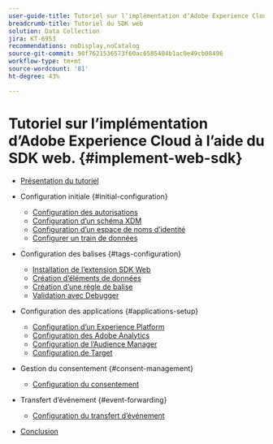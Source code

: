 ```yaml
---
user-guide-title: Tutoriel sur lʼimplémentation dʼAdobe Experience Cloud à lʼaide du SDK web
breadcrumb-title: Tutoriel du SDK web
solution: Data Collection
jira: KT-6953
recommendations: noDisplay,noCatalog
source-git-commit: 90f7621536573f60ac6585404b1ac0e49cb08496
workflow-type: tm+mt
source-wordcount: '81'
ht-degree: 43%

---
```



# Tutoriel sur lʼimplémentation dʼAdobe Experience Cloud à lʼaide du SDK web. {#implement-web-sdk}

+ [Présentation du tutoriel](overview.md)
+ Configuration initiale {#initial-configuration}
   + [Configuration des autorisations](configure-permissions.md)
   + [Configuration d’un schéma XDM](configure-schemas.md)
   + [Configuration d’un espace de noms d’identité](configure-identities.md)
   + [Configurer un train de données](configure-datastream.md)

+ Configuration des balises {#tags-configuration}
   + [Installation de l’extension SDK Web](install-web-sdk.md)
   + [Création d’éléments de données](create-data-elements.md)
   + [Création d’une règle de balise](create-tag-rule.md)
   + [Validation avec Debugger](validate-with-debugger.md)

+ Configuration des applications {#applications-setup}
   + [Configuration d’un Experience Platform](setup-experience-platform.md)
   + [Configuration des Adobe Analytics](setup-analytics.md)
   + [Configuration de l’Audience Manager](setup-audience-manager.md)
   + [Configuration de Target](setup-target.md)

+ Gestion du consentement {#consent-management}
   + [Configuration du consentement](setup-consent.md)

+ Transfert dʼévénement {#event-forwarding}
   + [Configuration du transfert d’événement](setup-event-forwarding.md)

+ [Conclusion](conclusion.md)

